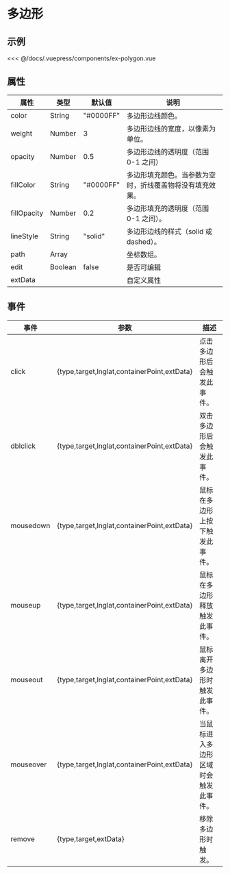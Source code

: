 # 多边形

## 示例

<<< @/docs/.vuepress/components/ex-polygon.vue
<ex-polygon></ex-polygon>

## 属性

| 属性        | 类型    | 默认值    | 说明                                                     |
| ----------- | ------- | --------- | -------------------------------------------------------- |
| color       | String  | "#0000FF" | 多边形边线颜色。                                         |
| weight      | Number  | 3         | 多边形边线的宽度，以像素为单位。                         |
| opacity     | Number  | 0.5       | 多边形边线的透明度（范围 0-1 之间）                      |
| fillColor   | String  | "#0000FF" | 多边形填充颜色。当参数为空时，折线覆盖物将没有填充效果。 |
| fillOpacity | Number  | 0.2       | 多边形填充的透明度（范围 0-1 之间）。                    |
| lineStyle   | String  | "solid"   | 多边形边线的样式（solid 或 dashed）。                    |
| path        | Array   |           | 坐标数组。                                               |
| edit        | Boolean | false     | 是否可编辑                                               |
| extData     |         |           | 自定义属性                                               |

## 事件

| 事件      | 参数                                        | 描述                                 |
| --------- | ------------------------------------------- | ------------------------------------ |
| click     | {type,target,lnglat,containerPoint,extData} | 点击多边形后会触发此事件。           |
| dblclick  | {type,target,lnglat,containerPoint,extData} | 双击多边形后会触发此事件。           |
| mousedown | {type,target,lnglat,containerPoint,extData} | 鼠标在多边形上按下触发此事件。       |
| mouseup   | {type,target,lnglat,containerPoint,extData} | 鼠标在多边形释放触发此事件。         |
| mouseout  | {type,target,lnglat,containerPoint,extData} | 鼠标离开多边形时触发此事件。         |
| mouseover | {type,target,lnglat,containerPoint,extData} | 当鼠标进入多边形区域时会触发此事件。 |
| remove    | {type,target,extData}                       | 移除多边形时触发。                   |
